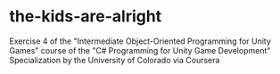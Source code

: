 # the-kids-are-alright
Exercise 4 of the "Intermediate Object-Oriented Programming for Unity Games" course of the "C# Programming for Unity Game Development" Specialization by the University of Colorado via Coursera
